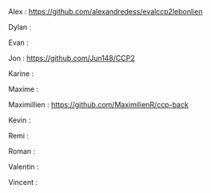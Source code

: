 Alex : https://github.com/alexandredess/evalccp2lebonlien

Dylan : 

Evan :

Jon : https://github.com/Jun148/CCP2

Karine : 

Maxime : 

Maximillien : https://github.com/MaximilienR/ccp-back

Kevin :

Remi :

Roman :

Valentin : 

Vincent : 

